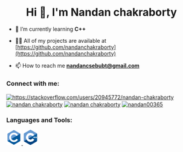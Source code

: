 <h1 align="center">Hi 👋, I'm Nandan chakraborty</h1>


- 🌱 I’m currently learning **C++**

- 👨‍💻 All of my projects are available at [https://github.com/nandanchakraborty](https://github.com/nandanchakraborty)

- 📫 How to reach me **nandancsebubt@gmail.com**

<h3 align="left">Connect with me:</h3>
<p align="left">
<a href="https://stackoverflow.com/users/https://stackoverflow.com/users/20945772/nandan-chakraborty" target="blank"><img align="center" src="https://raw.githubusercontent.com/rahuldkjain/github-profile-readme-generator/master/src/images/icons/Social/stack-overflow.svg" alt="https://stackoverflow.com/users/20945772/nandan-chakraborty" height="30" width="40" /></a>
<a href="https://fb.com/nandan chakraborty" target="blank"><img align="center" src="https://raw.githubusercontent.com/rahuldkjain/github-profile-readme-generator/master/src/images/icons/Social/facebook.svg" alt="nandan chakraborty" height="30" width="40" /></a>
<a href="https://instagram.com/nandan chakraborty" target="blank"><img align="center" src="https://raw.githubusercontent.com/rahuldkjain/github-profile-readme-generator/master/src/images/icons/Social/instagram.svg" alt="nandan chakraborty" height="30" width="40" /></a>
<a href="https://codeforces.com/profile/nandan00365" target="blank"><img align="center" src="https://raw.githubusercontent.com/rahuldkjain/github-profile-readme-generator/master/src/images/icons/Social/codeforces.svg" alt="nandan00365" height="30" width="40" /></a>
</p>

<h3 align="left">Languages and Tools:</h3>
<p align="left"> <a href="https://www.cprogramming.com/" target="_blank" rel="noreferrer"> <img src="https://raw.githubusercontent.com/devicons/devicon/master/icons/c/c-original.svg" alt="c" width="40" height="40"/> </a> <a href="https://www.w3schools.com/cpp/" target="_blank" rel="noreferrer"> <img src="https://raw.githubusercontent.com/devicons/devicon/master/icons/cplusplus/cplusplus-original.svg" alt="cplusplus" width="40" height="40"/> </a> </p>
